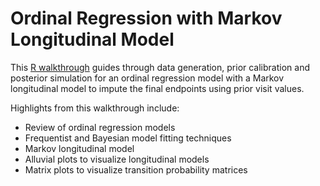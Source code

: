 # Ordinal Regression with Markov Longitudinal Model

This [R walkthrough](https://BerryConsultants.github.io/code-libraries/Ordinal%20Regression/ordinal_regression.html) guides through data generation, prior calibration and posterior simulation for an ordinal regression model with a Markov longitudinal model to impute the final endpoints using prior visit values.

Highlights from this walkthrough include: 

* Review of ordinal regression models
* Frequentist and Bayesian model fitting techniques
* Markov longitudinal model
* Alluvial plots to visualize longitudinal models
* Matrix plots to visualize transition probability matrices 
